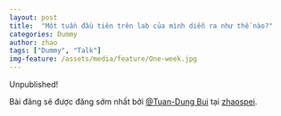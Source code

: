 ```yaml
---
layout: post
title:  "Một tuần đầu tiên trên lab của mình diễn ra như thế nào?"
categories: Dummy
author: zhao
tags: ["Dummy", "Talk"]
img-feature: /assets/media/feature/One-week.jpg
---
```


Unpublished!

Bài đăng sẽ được đăng sớm nhất bởi [@Tuan-Dung Bui](/authors/zhao/) tại [zhaospei](/).